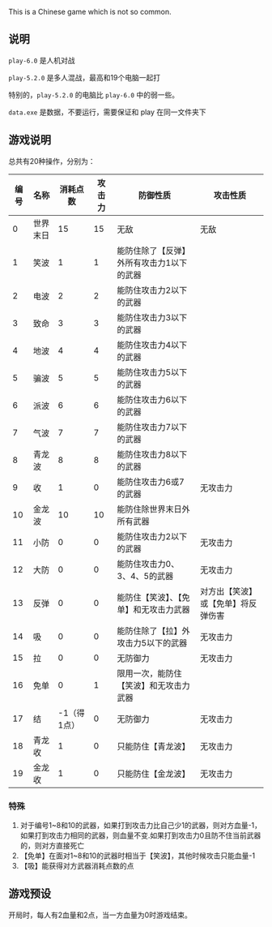 This is a Chinese game which is not so common.

## 说明

`play-6.0` 是人机对战

`play-5.2.0` 是多人混战，最高和19个电脑一起打

特别的，`play-5.2.0` 的电脑比 `play-6.0` 中的弱一些。

`data.exe` 是数据，不要运行，需要保证和 play 在同一文件夹下

## 游戏说明

总共有20种操作，分别为：

| 编号 | 名称     | 消耗点数    | 攻击力 | 防御性质                                  | 攻击性质                           |
| ---- | -------- | ----------- | ------ | ----------------------------------------- | ---------------------------------- |
| 0    | 世界末日 | 15          | 15     | 无敌                                      | 无敌                               |
| 1    | 笑波     | 1           | 1      | 能防住除了【反弹】外所有攻击力1以下的武器 |                                    |
| 2    | 电波     | 2           | 2      | 能防住攻击力2以下的武器                   |                                    |
| 3    | 致命     | 3           | 3      | 能防住攻击力3以下的武器                   |                                    |
| 4    | 地波     | 4           | 4      | 能防住攻击力4以下的武器                   |                                    |
| 5    | 骗波     | 5           | 5      | 能防住攻击力5以下的武器                   |                                    |
| 6    | 派波     | 6           | 6      | 能防住攻击力6以下的武器                   |                                    |
| 7    | 气波     | 7           | 7      | 能防住攻击力7以下的武器                   |                                    |
| 8    | 青龙波   | 8           | 8      | 能防住攻击力8以下的武器                   |                                    |
| 9    | 收       | 1           | 0      | 能防住攻击力6或7的武器                    | 无攻击力                           |
| 10   | 金龙波   | 10          | 10     | 能防住除世界末日外所有武器                |                                    |
| 11   | 小防     | 0           | 0      | 能防住攻击力2以下的武器                   | 无攻击力                           |
| 12   | 大防     | 0           | 0      | 能防住攻击力0、3、4、5的武器              | 无攻击力                           |
| 13   | 反弹     | 0           | 0      | 能防住【笑波】、【免单】和无攻击力武器    | 对方出【笑波】或【免单】将反弹伤害 |
| 14   | 吸       | 0           | 0      | 能防住除了【拉】外攻击力5以下的武器       | 无攻击力                           |
| 15   | 拉       | 0           | 0      | 无防御力                                  | 无攻击力                           |
| 16   | 免单     | 0           | 1      | 限用一次，能防住【笑波】和无攻击力武器    |                                    |
| 17   | 结       | -1（得1点） | 0      | 无防御力                                  | 无攻击力                           |
| 18   | 青龙收   | 1           | 0      | 只能防住【青龙波】                        | 无攻击力                           |
| 19   | 金龙收   | 1           | 0      | 只能防住【金龙波】                        | 无攻击力                           |

### 特殊

1. 对于编号1~8和10的武器，如果打到攻击力比自己少1的武器，则对方血量-1，如果打到攻击力相同的武器，则血量不变.如果打到攻击力0且防不住当前武器的，则对方直接死亡
2. 【免单】在面对1~8和10的武器时相当于【笑波】，其他时候攻击只能血量-1
3. 【吸】能获得对方武器消耗点数的点

## 游戏预设

开局时，每人有2血量和2点，当一方血量为0时游戏结束。

